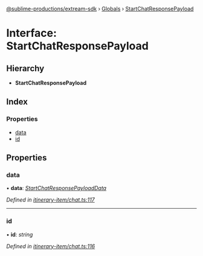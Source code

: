 [@sublime-productions/extream-sdk](../README.md) › [Globals](../globals.md) › [StartChatResponsePayload](startchatresponsepayload.md)

# Interface: StartChatResponsePayload

## Hierarchy

* **StartChatResponsePayload**

## Index

### Properties

* [data](startchatresponsepayload.md#data)
* [id](startchatresponsepayload.md#id)

## Properties

###  data

• **data**: *[StartChatResponsePayloadData](startchatresponsepayloaddata.md)*

*Defined in [itinerary-item/chat.ts:117](https://github.com/Extream-SaaS/ex-sdk/blob/d44c660/src/itinerary-item/chat.ts#L117)*

___

###  id

• **id**: *string*

*Defined in [itinerary-item/chat.ts:116](https://github.com/Extream-SaaS/ex-sdk/blob/d44c660/src/itinerary-item/chat.ts#L116)*
